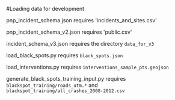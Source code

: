 #Loading data for development

pnp_incident_schema.json requires 'incidents_and_sites.csv'

pnp_incident_schema_v2.json requires 'public.csv'

incident_schema_v3.json requires the directory `data_for_v3`

load_black_spots.py requires `black_spots.json`

load_interventions.py requires `interventions_sample_pts.geojson`

generate_black_spots_training_input.py requires `blackspot_training/roads_utm.*` and `blackspot_training/all_crashes_2008-2012.csv`
